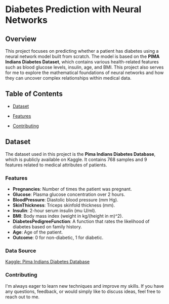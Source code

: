 # Diabetes Prediction with Neural Networks

## Overview
This project focuses on predicting whether a patient has diabetes using a neural network model built from scratch. The model is based on the **PIMA Indians Diabetes Dataset**, which contains various health-related features such as blood glucose levels, insulin, age, and BMI. This project also serves for me to explore the mathematical foundations of neural networks and how they can uncover complex relationships within medical data.

## Table of Contents
- [Dataset](#dataset)
- [Features](#features)

- [Contributing](#contributing)


## Dataset
The dataset used in this project is the **Pima Indians Diabetes Database**, which is publicly available on Kaggle. It contains 768 samples and 9 features related to medical attributes of patients.

### Features
- **Pregnancies**: Number of times the patient was pregnant.
- **Glucose**: Plasma glucose concentration over 2 hours.
- **BloodPressure**: Diastolic blood pressure (mm Hg).
- **SkinThickness**: Triceps skinfold thickness (mm).
- **Insulin**: 2-hour serum insulin (mu U/ml).
- **BMI**: Body mass index (weight in kg/(height in m)^2).
- **DiabetesPedigreeFunction**: A function that rates the likelihood of diabetes based on family history.
- **Age**: Age of the patient.
- **Outcome**: 0 for non-diabetic, 1 for diabetic.

### Data Source
[Kaggle: Pima Indians Diabetes Database](https://www.kaggle.com/uciml/pima-indians-diabetes-database)

### Contributing
I'm always eager to learn new techniques and improve my skills. If you have any questions, feedback, or would simply like to discuss ideas, feel free to reach out to me.
